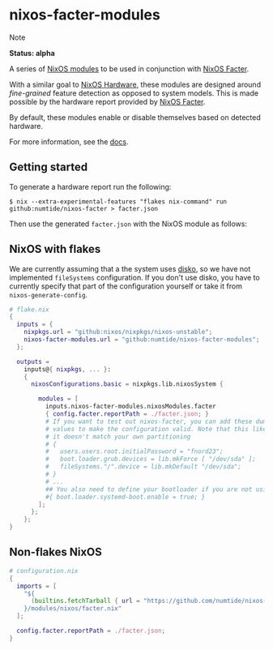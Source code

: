 # nixos-facter-modules

<!-- prettier-ignore -->
> [!NOTE]
> **Status: alpha**

A series of [NixOS modules] to be used in conjunction with [NixOS Facter].

With a similar goal to [NixOS Hardware], these modules are designed around _fine-grained_ feature detection as opposed to system models.
This is made possible by the hardware report provided by [NixOS Facter].

By default, these modules enable or disable themselves based on detected hardware.

For more information, see the [docs].

[NixOS modules]: https://wiki.nixos.org/wiki/NixOS_modules
[NixOS Facter]: https://github.com/numtide/nixos-facter
[NixOS Hardware]: https://github.com/NixOS/nixos-hardware
[docs]: https://numtide.github.io/nixos-facter-modules

## Getting started

To generate a hardware report run the following:

```console
$ nix --extra-experimental-features "flakes nix-command" run github:numtide/nixos-facter > facter.json
```

Then use the generated `facter.json` with the NixOS module as follows:

## NixOS with flakes

We are currently assuming that a the system uses [disko](https://github.com/nix-community/disko),
so we have not implemented `fileSystems` configuration. If you don't use disko, you have to currently specify
that part of the configuration yourself or take it from `nixos-generate-config`.

```nix
# flake.nix
{
  inputs = {
    nixpkgs.url = "github:nixos/nixpkgs/nixos-unstable";
    nixos-facter-modules.url = "github:numtide/nixos-facter-modules";
  };

  outputs =
    inputs@{ nixpkgs, ... }:
    {
      nixosConfigurations.basic = nixpkgs.lib.nixosSystem {

        modules = [
          inputs.nixos-facter-modules.nixosModules.facter
          { config.facter.reportPath = ./facter.json; }
          # If you want to test out nixos-facter, you can add these dummy
          # values to make the configuration valid. Note that this likely won't boot if
          # it doesn't match your own partitioning
          # {
          #   users.users.root.initialPassword = "fnord23";
          #   boot.loader.grub.devices = lib.mkForce [ "/dev/sda" ];
          #   fileSystems."/".device = lib.mkDefault "/dev/sda";
          # }
          # ...
          ## You also need to define your bootloader if you are not using grub
          #{ boot.loader.systemd-boot.enable = true; }
        ];
      };
    };
}
```

## Non-flakes NixOS

```nix
# configuration.nix
{
  imports = [
    "${
      (builtins.fetchTarball { url = "https://github.com/numtide/nixos-facter-modules/"; })
    }/modules/nixos/facter.nix"
  ];

  config.facter.reportPath = ./facter.json;
}
```
